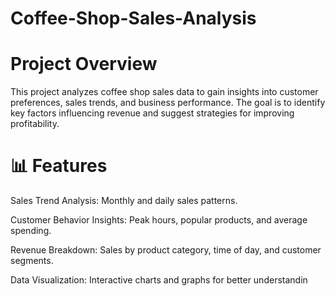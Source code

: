 # Coffee-Shop-Sales-Analysis

# Project Overview

This project analyzes coffee shop sales data to gain insights into customer preferences, sales trends, and business performance. The goal is to identify key factors influencing revenue and suggest strategies for improving profitability.

# 📊 Features

Sales Trend Analysis: Monthly and daily sales patterns.

Customer Behavior Insights: Peak hours, popular products, and average spending.

Revenue Breakdown: Sales by product category, time of day, and customer segments.

Data Visualization: Interactive charts and graphs for better understandin
